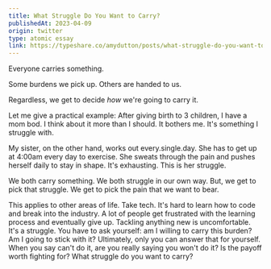```yaml
---
title: What Struggle Do You Want to Carry?
publishedAt: 2023-04-09
origin: twitter
type: atomic essay
link: https://typeshare.co/amydutton/posts/what-struggle-do-you-want-to-carry
---
```


Everyone carries something.

Some burdens we pick up. Others are handed to us.

Regardless, we get to decide _how_ we're going to carry it.

Let me give a practical example:
After giving birth to 3 children, I have a mom bod. I think about it more than I should. It bothers me. It's something I struggle with.

My sister, on the other hand, works out every.single.day. She has to get up at 4:00am every day to exercise. She sweats through the pain and pushes herself daily to stay in shape. It's exhausting. This is her struggle.

We both carry something. We both struggle in our own way. But, we get to pick that struggle. We get to pick the pain that we want to bear.

This applies to other areas of life. Take tech. It's hard to learn how to code and break into the industry. A lot of people get frustrated with the learning process and eventually give up. Tackling anything new is uncomfortable. It's a struggle. You have to ask yourself: am I willing to carry this burden? Am I going to stick with it? Ultimately, only you can answer that for yourself. When you say can't do it, are you really saying you won't do it? Is the payoff worth fighting for? What struggle do you want to carry?
